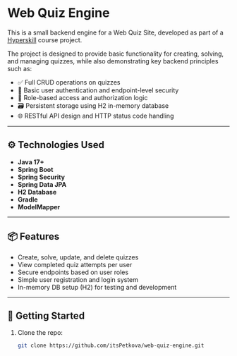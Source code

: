 # Web Quiz Engine

This is a small backend engine for a Web Quiz Site, developed as part of a [Hyperskill](https://hyperskill.org/) course project.

The project is designed to provide basic functionality for creating, solving, and managing quizzes, while also demonstrating key backend principles such as:

- ✅ Full CRUD operations on quizzes  
- 🔐 Basic user authentication and endpoint-level security  
- 🧩 Role-based access and authorization logic  
- 🗃️ Persistent storage using H2 in-memory database  
- 🌐 RESTful API design and HTTP status code handling  

---

## ⚙️ Technologies Used

- **Java 17+**
- **Spring Boot**
- **Spring Security**
- **Spring Data JPA**
- **H2 Database**
- **Gradle**
- **ModelMapper**

---

## 📦 Features

- Create, solve, update, and delete quizzes
- View completed quiz attempts per user
- Secure endpoints based on user roles
- Simple user registration and login system
- In-memory DB setup (H2) for testing and development

---

## 🧪 Getting Started

1. Clone the repo:
   ```bash
   git clone https://github.com/itsPetkova/web-quiz-engine.git
